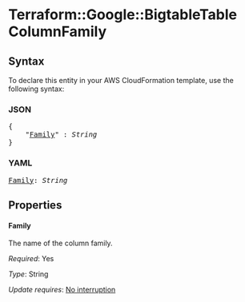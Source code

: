 # Terraform::Google::BigtableTable ColumnFamily

## Syntax

To declare this entity in your AWS CloudFormation template, use the following syntax:

### JSON

<pre>
{
    "<a href="#family" title="Family">Family</a>" : <i>String</i>
}
</pre>

### YAML

<pre>
<a href="#family" title="Family">Family</a>: <i>String</i>
</pre>

## Properties

#### Family

The name of the column family.

_Required_: Yes

_Type_: String

_Update requires_: [No interruption](https://docs.aws.amazon.com/AWSCloudFormation/latest/UserGuide/using-cfn-updating-stacks-update-behaviors.html#update-no-interrupt)

